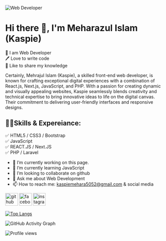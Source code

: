 ![Web Developer](https://www.instagram.com/reel/CzEyhvbyp6D/?utm_source=ig_web_copy_link&igshid=MzRlODBiNWFlZA==)

# Hi there 👋, I'm Meharazul Islam (Kaspie)

<p>
👑 I am Web Developer <br>
🖊️ Love to write code <br>
🎤 Like to share my knowledge</p>

Certainly, Mehrajul Islam (Kaspie), a skilled front-end web developer, is known for crafting exceptional digital experiences with a combination of React.js, Next.js, JavaScript, and PHP. With a passion for creating dynamic and visually appealing websites, Kaspie seamlessly blends creativity and technical expertise to bring innovative ideas to life on the digital canvas. Their commitment to delivering user-friendly interfaces and responsive designs.

## 🧑‍💻Skills & Expereiance:
✅ HTML5 / CSS3 / Bootstrap <br>
✅ JavaScript <br>
✅  REACT.JS / Next.JS <br>
✅ PHP / Laravel

- 🔭 I’m currently working on this page. 
- 🌱 I’m currently learning JavaScript  
- 👯 I’m looking to collaborate on github 
- 💬 Ask me about Web Development 
- 📫 How to reach me: kaspiemehara5052@gmail.com & social media 


[<img src='https://cdn.jsdelivr.net/npm/simple-icons@3.0.1/icons/github.svg' alt='github' height='40'>](https://github.com/itsmeharazz)  [<img src='https://cdn.jsdelivr.net/npm/simple-icons@3.0.1/icons/facebook.svg' alt='facebook' height='40'>](https://www.facebook.com/itsmeharazz)  [<img src='https://cdn.jsdelivr.net/npm/simple-icons@3.0.1/icons/instagram.svg' alt='instagram' height='40'>](https://www.instagram.com/itsmeharazz/)  

[![Top Langs](https://github-readme-stats.vercel.app/api/top-langs/?username=itsmeharazz)](https://github.com/anuraghazra/github-readme-stats)

![GitHub Activity Graph](https://activity-graph.herokuapp.com/graph?username=itsmeharazz)  

![Profile views](https://gpvc.arturio.dev/itsmeharazz)  
